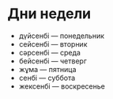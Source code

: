 # Дни недели
- дүйсенбi — понедельник
- сейсенбi — вторник
- сәрсенбi — среда
- бейсенбi — четверг
- жұма — пятница
- сенбi — суббота
- жексенбi — воскресенье